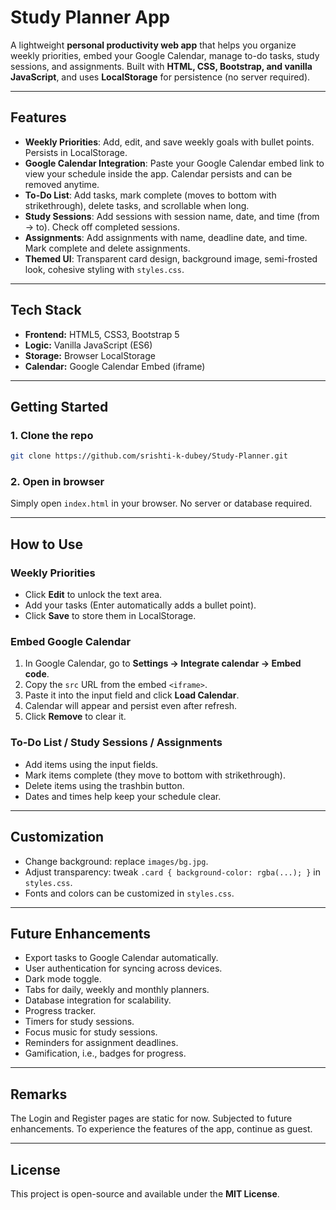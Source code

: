 # Study Planner App

A lightweight **personal productivity web app** that helps you organize weekly priorities, embed your Google Calendar, manage to-do tasks, study sessions, and assignments. Built with **HTML, CSS, Bootstrap, and vanilla JavaScript**, and uses **LocalStorage** for persistence (no server required).

---

## Features

* **Weekly Priorities**: Add, edit, and save weekly goals with bullet points. Persists in LocalStorage.
* **Google Calendar Integration**: Paste your Google Calendar embed link to view your schedule inside the app. Calendar persists and can be removed anytime.
* **To-Do List**: Add tasks, mark complete (moves to bottom with strikethrough), delete tasks, and scrollable when long.
* **Study Sessions**: Add sessions with session name, date, and time (from → to). Check off completed sessions.
* **Assignments**: Add assignments with name, deadline date, and time. Mark complete and delete assignments.
* **Themed UI**: Transparent card design, background image, semi-frosted look, cohesive styling with `styles.css`.

---

## Tech Stack

* **Frontend:** HTML5, CSS3, Bootstrap 5
* **Logic:** Vanilla JavaScript (ES6)
* **Storage:** Browser LocalStorage
* **Calendar:** Google Calendar Embed (iframe)

---

## Getting Started

### 1. Clone the repo

```bash
git clone https://github.com/srishti-k-dubey/Study-Planner.git
```

### 2. Open in browser

Simply open `index.html` in your browser. No server or database required.

---

## How to Use

### Weekly Priorities

* Click **Edit** to unlock the text area.
* Add your tasks (Enter automatically adds a bullet point).
* Click **Save** to store them in LocalStorage.

### Embed Google Calendar

1. In Google Calendar, go to **Settings → Integrate calendar → Embed code**.
2. Copy the `src` URL from the embed `<iframe>`.
3. Paste it into the input field and click **Load Calendar**.
4. Calendar will appear and persist even after refresh.
5. Click **Remove** to clear it.

### To-Do List / Study Sessions / Assignments

* Add items using the input fields.
* Mark items complete (they move to bottom with strikethrough).
* Delete items using the trashbin button.
* Dates and times help keep your schedule clear.

---

## Customization

* Change background: replace `images/bg.jpg`.
* Adjust transparency: tweak `.card { background-color: rgba(...); }` in `styles.css`.
* Fonts and colors can be customized in `styles.css`.

---

## Future Enhancements

* Export tasks to Google Calendar automatically.
* User authentication for syncing across devices.
* Dark mode toggle.
* Tabs for daily, weekly and monthly planners.
* Database integration for scalability.
* Progress tracker.
* Timers for study sessions.
* Focus music for study sessions.
* Reminders for assignment deadlines.
* Gamification, i.e., badges for progress.

---

## Remarks

The Login and Register pages are static for now. Subjected to future enhancements.
To experience the features of the app, continue as guest.

---

## License

This project is open-source and available under the **MIT License**.
